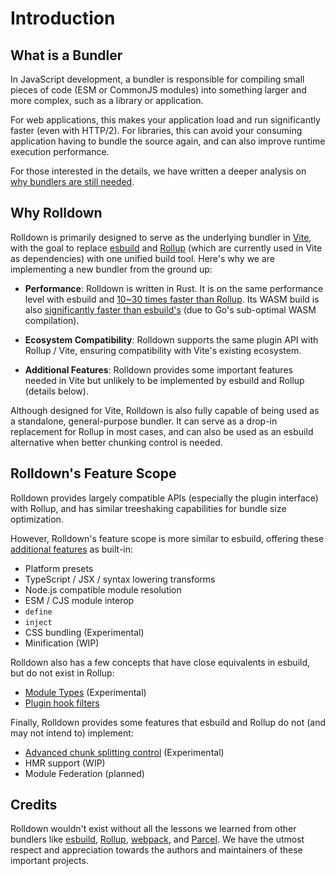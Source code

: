 # Introduction

## What is a Bundler

In JavaScript development, a bundler is responsible for compiling small pieces of code (ESM or CommonJS modules) into something larger and more complex, such as a library or application.

For web applications, this makes your application load and run significantly faster (even with HTTP/2). For libraries, this can avoid your consuming application having to bundle the source again, and can also improve runtime execution performance.

For those interested in the details, we have written a deeper analysis on [why bundlers are still needed](/in-depth/why-bundlers).

## Why Rolldown

Rolldown is primarily designed to serve as the underlying bundler in [Vite](https://vite.dev/), with the goal to replace [esbuild](https://esbuild.github.io/) and [Rollup](https://rollupjs.org/) (which are currently used in Vite as dependencies) with one unified build tool. Here's why we are implementing a new bundler from the ground up:

- **Performance**: Rolldown is written in Rust. It is on the same performance level with esbuild and [10~30 times faster than Rollup](https://github.com/rolldown/benchmarks). Its WASM build is also [significantly faster than esbuild's](https://x.com/youyuxi/status/1869608132386922720) (due to Go's sub-optimal WASM compilation).

- **Ecosystem Compatibility**: Rolldown supports the same plugin API with Rollup / Vite, ensuring compatibility with Vite's existing ecosystem.

- **Additional Features**: Rolldown provides some important features needed in Vite but unlikely to be implemented by esbuild and Rollup (details below).

Although designed for Vite, Rolldown is also fully capable of being used as a standalone, general-purpose bundler. It can serve as a drop-in replacement for Rollup in most cases, and can also be used as an esbuild alternative when better chunking control is needed.

## Rolldown's Feature Scope

Rolldown provides largely compatible APIs (especially the plugin interface) with Rollup, and has similar treeshaking capabilities for bundle size optimization.

However, Rolldown's feature scope is more similar to esbuild, offering these [additional features](./notable-features) as built-in:

- Platform presets
- TypeScript / JSX / syntax lowering transforms
- Node.js compatible module resolution
- ESM / CJS module interop
- `define`
- `inject`
- CSS bundling (Experimental)
- Minification (WIP)

Rolldown also has a few concepts that have close equivalents in esbuild, but do not exist in Rollup:

- [Module Types](./notable-features#module-types) (Experimental)
- [Plugin hook filters](/apis/plugin-hook-filters)

Finally, Rolldown provides some features that esbuild and Rollup do not (and may not intend to) implement:

- [Advanced chunk splitting control](./notable-features#advanced-chunks) (Experimental)
- HMR support (WIP)
- Module Federation (planned)

## Credits

Rolldown wouldn't exist without all the lessons we learned from other bundlers like [esbuild](https://esbuild.github.io/), [Rollup](https://rollupjs.org/), [webpack](https://webpack.js.org/), and [Parcel](https://parceljs.org/). We have the utmost respect and appreciation towards the authors and maintainers of these important projects.
